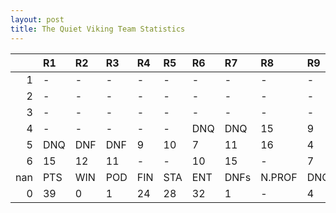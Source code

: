 ```yaml
---
layout: post 
title: The Quiet Viking Team Statistics
--- 
```


|     | R1   | R2   | R3   | R4   | R5   | R6   | R7   | R8     | R9   | R10   | R11   | R12   | Points   | Pos   |
|----:|:-----|:-----|:-----|:-----|:-----|:-----|:-----|:-------|:-----|:------|:------|:------|:---------|:------|
|   1 | -    | -    | -    | -    | -    | -    | -    | -      | -    | -     | -     | -     | nan      | 0.0   |
|   2 | -    | -    | -    | -    | -    | -    | -    | -      | -    | -     | -     | -     | nan      | nan   |
|   3 | -    | -    | -    | -    | -    | -    | -    | -      | -    | -     | -     | -     | nan      | nan   |
|   4 | -    | -    | -    | -    | -    | DNQ  | DNQ  | 15     | 9    | DNF   | 3     | 10    | 16.0     | nan   |
|   5 | DNQ  | DNF  | DNF  | 9    | 10   | 7    | 11   | 16     | 4    | -     | 18    | 16    | 17.0     | 10.0  |
|   6 | 15   | 12   | 11   | -    | -    | 10   | 15   | -      | 7    | 10    | -     | 18    | 6.0      | 10.0  |
| nan | PTS  | WIN  | POD  | FIN  | STA  | ENT  | DNFs | N.PROF | DNQ  | %FIN  | PPR   | BST   | CHA      | RNK   |
|   0 | 39   | 0    | 1    | 24   | 28   | 32   | 1    | -      | 4    | 85.7  | 1.22  | 3     | 0.0      | 19    |